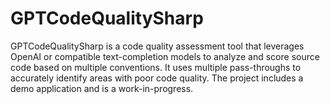 # GPTCodeQualitySharp
GPTCodeQualitySharp is a code quality assessment tool that leverages OpenAI or compatible text-completion models to analyze and score source code based on multiple conventions. It uses multiple pass-throughs to accurately identify areas with poor code quality. The project includes a demo application and is a work-in-progress.
